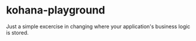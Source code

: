 kohana-playground
=================

Just a simple excercise in changing where your application's business logic is stored.



